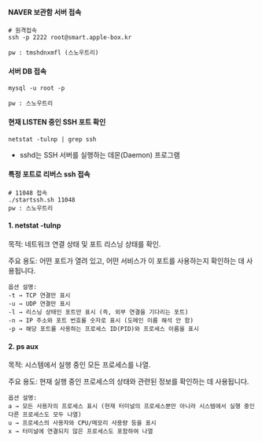 #### NAVER 보관함 서버 접속
```
# 원격접속
ssh -p 2222 root@smart.apple-box.kr

pw : tmshdnxmfl (스노우트리)
```

#### 서버 DB 접속

```
mysql -u root -p

pw : 스노우트리
```

#### 현재 LISTEN 중인 SSH 포트 확인

```
netstat -tulnp | grep ssh
```

- sshd는 SSH 서버를 실행하는 데몬(Daemon) 프로그램


#### 특정 포트로 리버스 ssh 접속
```
# 11048 접속
./startssh.sh 11048
pw : 스노우트리
```

#### 1. netstat -tulnp

목적: 네트워크 연결 상태 및 포트 리스닝 상태를 확인.

주요 용도: 어떤 포트가 열려 있고, 어떤 서비스가 이 포트를 사용하는지 확인하는 데 사용됩니다.

```
옵션 설명:
-t → TCP 연결만 표시
-u → UDP 연결만 표시
-l → 리스닝 상태인 포트만 표시 (즉, 외부 연결을 기다리는 포트)
-n → IP 주소와 포트 번호를 숫자로 표시 (도메인 이름 해석 안 함)
-p → 해당 포트를 사용하는 프로세스 ID(PID)와 프로세스 이름을 표시
```


#### 2. ps aux

목적: 시스템에서 실행 중인 모든 프로세스를 나열.

주요 용도: 현재 실행 중인 프로세스의 상태와 관련된 정보를 확인하는 데 사용됩니다.

```
옵션 설명:
a → 모든 사용자의 프로세스 표시 (현재 터미널의 프로세스뿐만 아니라 시스템에서 실행 중인 다른 프로세스도 모두 나열)
u → 프로세스의 사용자와 CPU/메모리 사용량 등을 표시
x → 터미널에 연결되지 않은 프로세스도 포함하여 나열
```



